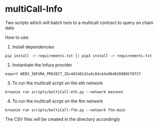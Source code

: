 # multiCall-Info
Two scripts which will batch txns to a multicall contract to query on chain data


How to use:

1) Install dependencies 
```
pip install -r requirements.txt || pip3 install -r requirements.txt
```

2) Instantiate the Infura provider 
```
export WEB3_INFURA_PROJECT_ID=4d1481d1a4c04cb4a9646260001f072f
```

3) To run the multicall script on the eth network 
```
brownie run scripts/multiCall-eth.py --network mainnet
```

4) To run the multicall script on the ftm network 
```
brownie run scripts/multiCall-ftm.py --network ftm-main
```

The CSV files will be created in the directory accordingly
